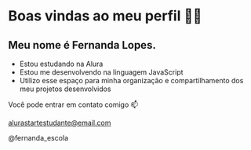 # Boas vindas ao meu perfil 💙💙

## Meu nome é Fernanda Lopes.

  - Estou estudando na Alura
  - Estou me desenvolvendo na linguagem JavaScript
  - Utilizo esse espaço para minha organização e compartilhamento dos meu projetos desenvolvidos

Você pode entrar em contato comigo 📫

alurastartestudante@email.com

@fernanda_escola
